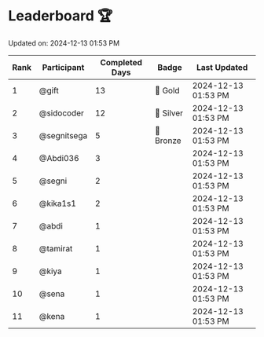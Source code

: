 # Leaderboard 🏆

Updated on: 2024-12-13 01:53 PM

| Rank | Participant       | Completed Days | Badge      | Last Updated         |
|------|-------------------|----------------|------------|----------------------|
| 1    | @gift             | 13             | 🏅 Gold     | 2024-12-13 01:53 PM |
| 2    | @sidocoder        | 12             | 🥈 Silver   | 2024-12-13 01:53 PM |
| 3    | @segnitsega       | 5              | 🥉 Bronze   | 2024-12-13 01:53 PM |
| 4    | @Abdi036          | 3              |            | 2024-12-13 01:53 PM |
| 5    | @segni            | 2              |            | 2024-12-13 01:53 PM |
| 6    | @kika1s1          | 2              |            | 2024-12-13 01:53 PM |
| 7    | @abdi             | 1              |            | 2024-12-13 01:53 PM |
| 8    | @tamirat          | 1              |            | 2024-12-13 01:53 PM |
| 9    | @kiya             | 1              |            | 2024-12-13 01:53 PM |
| 10   | @sena             | 1              |            | 2024-12-13 01:53 PM |
| 11   | @kena             | 1              |            | 2024-12-13 01:53 PM |
